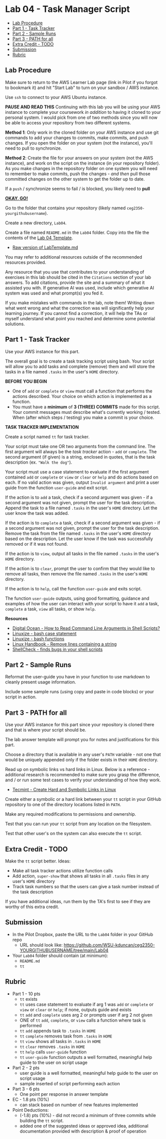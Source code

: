 # Lab 04 - Task Manager Script

- [Lab Procedure](#lab-procedure)
- [Part 1 - Task Tracker](#part-1---task-tracker)
- [Part 2 - Sample Runs](#part-2---sample-runs)
- [Part 3 - PATH for all](#part-3---path-for-all)
- [Extra Credit - TODO](#extra-credit---todo)
- [Submission](#submission)
- [Rubric](#rubric)

## Lab Procedure

Make sure to return to the AWS Learner Lab page (link in Pilot if you forgot to bookmark it) and hit "Start Lab" to turn on your sandbox / AWS instance.

Use `ssh` to connect to your AWS Ubuntu instance.

**PAUSE AND READ THIS**  Continuing with this lab you will be using your AWS instance to complete your coursework *in addition* to having it cloned to your personal system.  I would pick from one of two methods since you will now be able to access your repository from two different systems.

**Method 1**: Only work in the cloned folder on your AWS instance and use git commands to add your changes to commits, make commits, and push changes.  If you open the folder on your system (not the instance), you'll need to pull to synchronize.  

**Method 2**: Create the file for your answers on your system (not the AWS instance), and work on the script on the instance (in your repository folder).  As you make changes in the repository folder on one system you will need to remember to make commits, push the changes - *and then* pull those committed changes on the other system to get the folder up to date.

If a `push` / synchronize seems to fail / is blocked, you likely need to **pull**

**[OKAY, GO!](https://www.youtube.com/watch?v=qybUFnY7Y8w&ab_channel=OKGo)**

Go to the folder that contains your repository (likely named `ceg2350-yourgithubusername`).

Create a new directory, `Lab04`.

Create a file named `README.md` in the `Lab04` folder.  Copy into the file the contents of the [Lab 04 Template](LabTemplate.md).

- [Raw version of LabTemplate.md](https://raw.githubusercontent.com/pattonsgirl/CEG2350/main/Labs/Lab04/LabTemplate.md)

You may refer to additional resources outside of the recommended resources provided.  

Any resource that you use that contributes to your understanding of exercises in this lab should be cited in the `Citations` section of your lab answers.  To add citations, provide the site and a summary of what it assisted you with.  If generative AI was used, include which generative AI system was used and what prompt(s) you fed it.

If you make mistakes with commands in the lab, note them!  Writing down what went wrong and what the correction was will significantly help your learning journey.  If you cannot find a correction, it will help the TAs or myself understand what point you reached and determine some potential solutions.

## Part 1 - Task Tracker

Use your AWS instance for this part.

The overall goal is to create a task tracking script using bash.  Your script will allow you to add tasks and complete (remove) them and will store the tasks in a file named `.tasks` in the user's `HOME` directory.

**BEFORE YOU BEGIN**
- One of `add` or `complete` or `view` must call a function that performs the actions described.  Your choice on which action is implemented as a function.
- You must have a **minimum** of **3 (THREE) COMMITS** made for this script.  Your commit messages must describe what's currently working / tested.  When (after which steps / testing) you make a commit is your choice.

**TASK TRACKER IMPLEMENTATION**

Create a script named `tt` for task tracker.

Your script must take one OR two arguments from the command line.  The first argument will always be the *task tracker* action - `add` or `complete`.  The second argument (if given) is a string, enclosed in quotes, that is the task description (ex. `"Walk the dog"`).

Your script must use a case statement to evaluate if the first argument contained `add` or `complete` or `view` or `clear` or `help` and do actions based on each.  If no valid action was given, output `Invalid argument` and print a user guide from the function `user-guide` and exit script.

If the action is to `add` a task, check if a second argument was given - if a second argument was not given, prompt the user for the task description.  Append the task to a file named `.tasks` in the user's `HOME` directory.  Let the user know the task was added.

If the action is to `complete` a task, check if a second argument was given - if a second argument was not given, prompt the user for the task description.  Remove the task from the file named `.tasks` in the user's `HOME` directory based on the description.  Let the user know if the task was successfully removed or if it was not found.

If the action is to `view`, output all tasks in the file named `.tasks` in the user's `HOME` directory.

If the action is to `clear`, prompt the user to confirm that they would like to remove all tasks, then remove the file named `.tasks` in the user's `HOME` directory.

If the action is to `help`, call the function `user-guide` and exits script.

The function `user-guide` outputs, using good formatting, guidance and examples of how the user can interact with your script to have it `add` a task, `complete` a task, `view` all tasks, or show `help`.

**Resources**
- [Digital Ocean - How to Read Command Line Arguments in Shell Scripts?](https://www.digitalocean.com/community/tutorials/read-command-line-arguments-in-shell-scripts)
- [Linuxize - bash case statement](https://linuxize.com/post/bash-case-statement/)
- [Linuxize - bash functions](https://linuxize.com/post/bash-functions/)
- [Linux Handbook - Remove lines containing a string](https://linuxhandbook.com/remove-lines-file/#remove-lines-containing-a-string)
- [ShellCheck - finds bugs in your shell scripts](https://www.shellcheck.net/)

## Part 2 - Sample Runs

Reformat the user-guide you have in your function to use markdown to cleanly present usage information.

Include some sample runs (using copy and paste in code blocks) or your script in action.

## Part 3 - PATH for all

Use your AWS instance for this part since your repository is cloned there and that is where your script should be.

The lab answer template will prompt you for notes and justifications for this part.

Choose a directory that is available in any user's `PATH` variable - not one that would be uniquely appended only if the folder exists in their `HOME` directory.  

Read up on symbolic links vs hard links in Linux. Below is a reference - additional research is recommended to make sure you grasp the difference, and / or run some test cases to verify your understanding of how they work.
  - [Tecmint - Create Hard and Symbolic Links in Linux](https://www.tecmint.com/create-hard-and-symbolic-links-in-linux)

Create either a symbolic or a hard link between your `tt` script in your GitHub repository to one of the directory locations listed in `PATH`.

Make any required modifications to permissions and ownership.

Test that you can run your `tt` script from any location on the filesystem.

Test that other user's on the system can also execute the `tt` script.

## Extra Credit - TODO

Make the `tt` script better. Ideas:
- Make all task tracker actions utilize function calls
- Add action, `super-show` that shows all tasks in all `.tasks` files in any user's `HOME` directory
- Track task numbers so that the users can give a task number instead of the task description

If you have additional ideas, run them by the TA's first to see if they are worthy of this extra credit.

## Submission

- In the Pilot Dropbox, paste the URL to the `Lab04` folder in your GitHub repo
  - URL should look like: https://github.com/WSU-kduncan/ceg2350-YOURGITHUBUSERNAME/tree/main/Lab04
- Your `Lab04` folder should contain (at minimum):
  - `README.md`
  - `tt`

## Rubric

- Part 1 - 10 pts
  - `tt` exists
  - `tt` uses case statement to evaluate if arg 1 was `add` or `complete` or `view` or `clear` or `help`; if none, outputs guide and exists
  - `tt` `add` and `complete` uses arg 2 or prompts user if arg 2 not given
  - ONE of `tt` `add`, `complete`, or `view` calls a function where task is performed
  - `tt` `add` appends task to `.tasks` in `HOME`
  - `tt` `complete` removes task from `.tasks` in `HOME`
  - `tt` `view` shows all tasks in `.tasks` in `HOME`
  - `tt` `clear` removes `.tasks` in `HOME`
  - `tt` `help` calls `user-guide` function
  - `tt` `user-guide` function outputs a well formatted, meaningful help guide to the user on script usage
- Part 2 - 2 pts
  - user guide is a well formatted, meaningful help guide to the user on script usage
  - sample inserted of script performing each action
- Part 3 - 6 pts
  - One point per response in answer template
- EC - 1.8 pts (10%)
    - can stack based on number of new features implemented
- Point Deductions:
    - (-1.8) pts (10%) - did not record a minimum of three commits while building the `tt` script.
  - added one of the suggested ideas or approved idea, additional documentation provided with description & proof of operation
